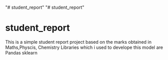 "# student_report" 
"# student_report" 
# student_report
This is a simple student report project based on the marks obtained in Maths,Physcis, Chemistry
Libraries which i used to develope this model are
  Pandas
  sklearn
  
